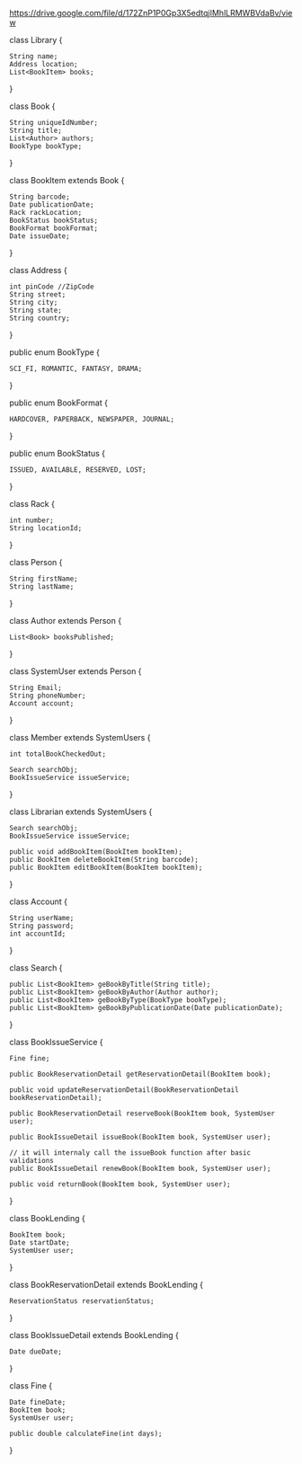 https://drive.google.com/file/d/172ZnP1P0Gp3X5edtqjIMhlLRMWBVdaBv/view

class Library {

	String name;
	Address location;
	List<BookItem> books;
}

class Book {

	String uniqueIdNumber;
	String title;
	List<Author> authors;
	BookType bookType;
}

class BookItem extends Book {

	String barcode;
	Date publicationDate;
	Rack rackLocation;
	BookStatus bookStatus;
	BookFormat bookFormat;
	Date issueDate;
}

class Address {

	int pinCode //ZipCode
	String street;
	String city;
	String state;
	String country;
}

public enum BookType {

	SCI_FI, ROMANTIC, FANTASY, DRAMA;
}

public enum BookFormat {

	HARDCOVER, PAPERBACK, NEWSPAPER, JOURNAL;
}

public enum BookStatus {

	ISSUED, AVAILABLE, RESERVED, LOST;
}

class Rack {

	int number;
	String locationId;

}

class Person {

	String firstName;
	String lastName;

}

class Author extends Person {

	List<Book> booksPublished;

}

class SystemUser extends Person {

	String Email;
	String phoneNumber;
	Account account;
}

class Member extends SystemUsers {

	int totalBookCheckedOut;

	Search searchObj;
	BookIssueService issueService;

}

class Librarian extends SystemUsers {

	Search searchObj;
	BookIssueService issueService;

	public void addBookItem(BookItem bookItem);
	public BookItem deleteBookItem(String barcode); 
	public BookItem editBookItem(BookItem bookItem);
}

class Account {

	String userName;
	String password;
	int accountId;
}

class Search {

	public List<BookItem> geBookByTitle(String title);
	public List<BookItem> geBookByAuthor(Author author);
	public List<BookItem> geBookByType(BookType bookType);
	public List<BookItem> geBookByPublicationDate(Date publicationDate);

}

class BookIssueService {

	Fine fine;

	public BookReservationDetail getReservationDetail(BookItem book);

	public void updateReservationDetail(BookReservationDetail bookReservationDetail);

	public BookReservationDetail reserveBook(BookItem book, SystemUser user);

	public BookIssueDetail issueBook(BookItem book, SystemUser user);

	// it will internaly call the issueBook function after basic validations
	public BookIssueDetail renewBook(BookItem book, SystemUser user); 

	public void returnBook(BookItem book, SystemUser user);

}

class BookLending {

	BookItem book;
	Date startDate;
	SystemUser user;
}

class BookReservationDetail extends BookLending {

	ReservationStatus reservationStatus;

}

class BookIssueDetail extends BookLending {

	Date dueDate;

}

class Fine {

	Date fineDate;
	BookItem book;
	SystemUser user;

	public double calculateFine(int days);
}
